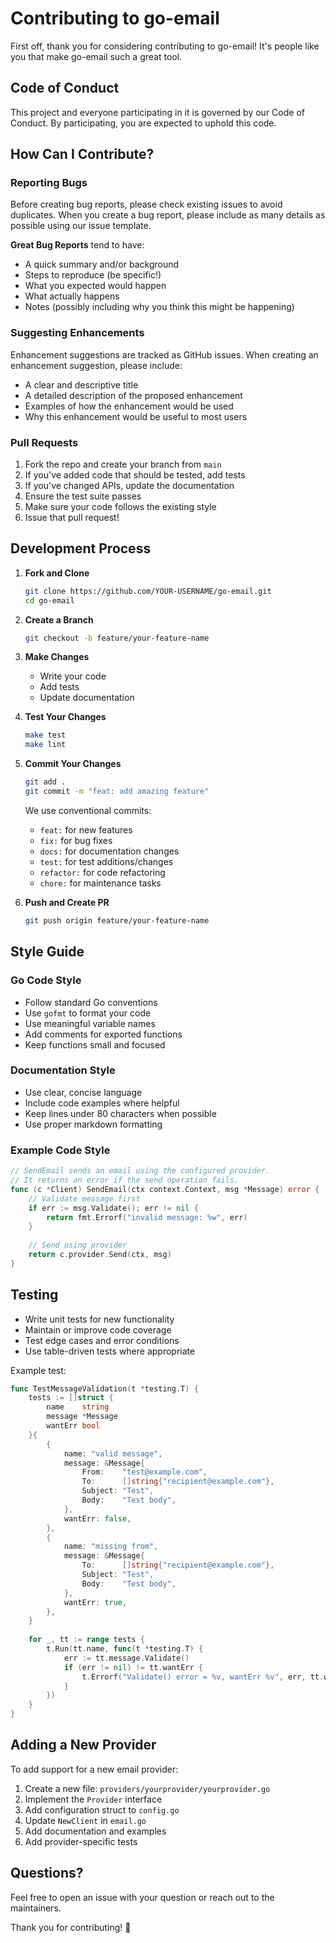 # Contributing to go-email

First off, thank you for considering contributing to go-email! It's people like you that make go-email such a great tool.

## Code of Conduct

This project and everyone participating in it is governed by our Code of Conduct. By participating, you are expected to uphold this code.

## How Can I Contribute?

### Reporting Bugs

Before creating bug reports, please check existing issues to avoid duplicates. When you create a bug report, please include as many details as possible using our issue template.

**Great Bug Reports** tend to have:
- A quick summary and/or background
- Steps to reproduce (be specific!)
- What you expected would happen
- What actually happens
- Notes (possibly including why you think this might be happening)

### Suggesting Enhancements

Enhancement suggestions are tracked as GitHub issues. When creating an enhancement suggestion, please include:
- A clear and descriptive title
- A detailed description of the proposed enhancement
- Examples of how the enhancement would be used
- Why this enhancement would be useful to most users

### Pull Requests

1. Fork the repo and create your branch from `main`
2. If you've added code that should be tested, add tests
3. If you've changed APIs, update the documentation
4. Ensure the test suite passes
5. Make sure your code follows the existing style
6. Issue that pull request!

## Development Process

1. **Fork and Clone**
   ```bash
   git clone https://github.com/YOUR-USERNAME/go-email.git
   cd go-email
   ```

2. **Create a Branch**
   ```bash
   git checkout -b feature/your-feature-name
   ```

3. **Make Changes**
   - Write your code
   - Add tests
   - Update documentation

4. **Test Your Changes**
   ```bash
   make test
   make lint
   ```

5. **Commit Your Changes**
   ```bash
   git add .
   git commit -m "feat: add amazing feature"
   ```

   We use conventional commits:
   - `feat:` for new features
   - `fix:` for bug fixes
   - `docs:` for documentation changes
   - `test:` for test additions/changes
   - `refactor:` for code refactoring
   - `chore:` for maintenance tasks

6. **Push and Create PR**
   ```bash
   git push origin feature/your-feature-name
   ```

## Style Guide

### Go Code Style

- Follow standard Go conventions
- Use `gofmt` to format your code
- Use meaningful variable names
- Add comments for exported functions
- Keep functions small and focused

### Documentation Style

- Use clear, concise language
- Include code examples where helpful
- Keep lines under 80 characters when possible
- Use proper markdown formatting

### Example Code Style

```go
// SendEmail sends an email using the configured provider.
// It returns an error if the send operation fails.
func (c *Client) SendEmail(ctx context.Context, msg *Message) error {
    // Validate message first
    if err := msg.Validate(); err != nil {
        return fmt.Errorf("invalid message: %w", err)
    }
    
    // Send using provider
    return c.provider.Send(ctx, msg)
}
```

## Testing

- Write unit tests for new functionality
- Maintain or improve code coverage
- Test edge cases and error conditions
- Use table-driven tests where appropriate

Example test:

```go
func TestMessageValidation(t *testing.T) {
    tests := []struct {
        name    string
        message *Message
        wantErr bool
    }{
        {
            name: "valid message",
            message: &Message{
                From:    "test@example.com",
                To:      []string{"recipient@example.com"},
                Subject: "Test",
                Body:    "Test body",
            },
            wantErr: false,
        },
        {
            name: "missing from",
            message: &Message{
                To:      []string{"recipient@example.com"},
                Subject: "Test",
                Body:    "Test body",
            },
            wantErr: true,
        },
    }
    
    for _, tt := range tests {
        t.Run(tt.name, func(t *testing.T) {
            err := tt.message.Validate()
            if (err != nil) != tt.wantErr {
                t.Errorf("Validate() error = %v, wantErr %v", err, tt.wantErr)
            }
        })
    }
}
```

## Adding a New Provider

To add support for a new email provider:

1. Create a new file: `providers/yourprovider/yourprovider.go`
2. Implement the `Provider` interface
3. Add configuration struct to `config.go`
4. Update `NewClient` in `email.go`
5. Add documentation and examples
6. Add provider-specific tests

## Questions?

Feel free to open an issue with your question or reach out to the maintainers.

Thank you for contributing! 🎉
